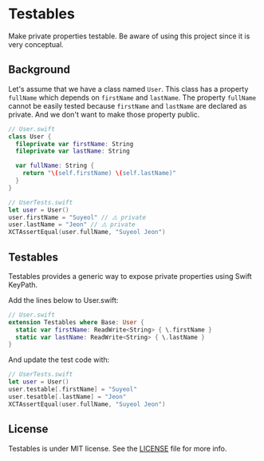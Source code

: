 # Testables

Make private properties testable. Be aware of using this project since it is very conceptual.

## Background

Let's assume that we have a class named `User`. This class has a property `fullName` which depends on `firstName` and `lastName`. The property `fullName` cannot be easily tested because `firstName` and `lastName` are declared as private. And we don't want to make those property public.

```swift
// User.swift
class User {
  fileprivate var firstName: String
  fileprivate var lastName: String

  var fullName: String {
    return "\(self.firstName) \(self.lastName)"
  }
}

// UserTests.swift
let user = User()
user.firstName = "Suyeol" // ⚠️ private
user.lastName = "Jeon" // ⚠️ private
XCTAssertEqual(user.fullName, "Suyeol Jeon")
```

## Testables

Testables provides a generic way to expose private properties using Swift KeyPath.

Add the lines below to User.swift:

```swift
// User.swift
extension Testables where Base: User {
  static var firstName: ReadWrite<String> { \.firstName }
  static var lastName: ReadWrite<String> { \.lastName }
}
```

And update the test code with:

```swift
// UserTests.swift
let user = User()
user.testable[.firstName] = "Suyeol"
user.tesatble[.lastName] = "Jeon"
XCTAssertEqual(user.fullName, "Suyeol Jeon")
```

## License

Testables is under MIT license. See the [LICENSE](LICENSE) file for more info.
